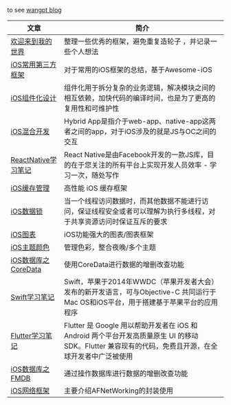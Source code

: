 to see [wangpt blog](https://techwpt.com)



文章  |  简介
---- | ----
[欢迎来到我的世界](http://techwpt.com/2018/08/28/note-blog/) | 整理一些优秀的框架，避免重复造轮子 ，并记录一些个人想法
[iOS常用第三方框架](http://techwpt.com/2018/08/29/vendor-github/) | 对于常用的iOS框架的总结，基于Awesome-iOS
[iOS组件化设计](http://techwpt.com/2018/08/30/routes-mark/) | 组件化用于拆分复杂的业务逻辑，解决模块之间的相互依赖，加快代码的编译时间，也是为了更高的复用性和可维护性
[iOS混合开发](http://techwpt.com/2018/09/03/hybrid-app/) | Hybrid App是指介于web-app、native-app这两者之间的app，对于iOS涉及的就是JS与OC之间的交互
[ReactNative学习笔记](http://techwpt.com/2018/09/04/reactnative-note/) | React Native是由Facebook开发的一款JS库，目的在于您关注的所有平台上实现开发人员效率 - 学习一次，随处写作
[iOS缓存管理](http://techwpt.com/2018/09/05/cache-blog/) | 高性能 iOS 缓存框架
[iOS数据锁](http://techwpt.com/2018/09/07/lock-note/) | 当一个线程访问数据时，而其他数据不能进行访问，保证线程安全或者可以理解为执行多线程，对于共享资源访问时保证互斥的要求
[iOS图表](http://techwpt.com/2018/09/10/chart-blog/) | iOS功能强大的图表/图表框架
[iOS主题颜色](http://techwpt.com/2018/09/17/color-blog/) | 管理色彩，整合夜晚/多个主题
[iOS数据库之CoreData](http://techwpt.com/2018/09/18/codata-blog/) | 使用CoreData进行数据的增删改查功能
[Swift学习笔记](http://techwpt.com/2018/09/22/swift-note的/) | Swift，苹果于2014年WWDC（苹果开发者大会）发布的新开发语言，可与Objective-C 共同运行于Mac OS和iOS平台，用于搭建基于苹果平台的应用程序
[Flutter学习笔记](http://techwpt.com/2018/10/01/Flutter-note/) | Flutter 是 Google 用以帮助开发者在 iOS 和 Android 两个平台开发高质量原生 UI 的移动 SDK。Flutter 兼容现有的代码，免费且开源，在全球开发者中广泛被使用
[iOS数据库之FMDB](http://techwpt.com/2018/10/05/sqlite-blog/) | 通过操作数据库进行数据的增删改查功能
[iOS网络框架](http://techwpt.com/2018/10/08/http-blog/) | 主要介绍AFNetWorking的封装使用
